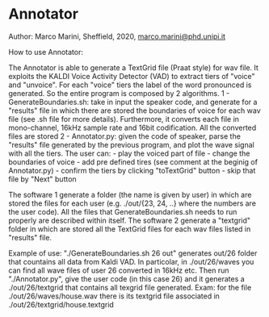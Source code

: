 # Annotator
Author: Marco Marini, Sheffield, 2020, marco.marini@phd.unipi.it

How to use Annotator:

The Annotator is able to generate a TextGrid file (Praat style) for wav file.
It exploits the KALDI Voice Activity Detector (VAD) to extract tiers of "voice"
and "unvoice". 
For each "voice" tiers the label of the word pronounced is generated.
So the entire program is composed by 2 algorithms. 
 1 - GenerateBoundaries.sh: take in input the speaker code, and generate for
                            a "results" file in which there are stored the 
                            boundaries of voice for each wav file (see .sh 
                            file for more details). Furthermore, it converts
			                      each file in mono-channel, 16kHz sample rate and
			                      16bit codification. All the converted files are
			                      stored 
 2 - Annotator.py: given the code of speaker, parse the "results" file generated
                   by the previous program, and plot the wave signal with all the
                   tiers. 
		   The user can:
			- play the voiced part of file
			- change the boundaries of voice
      - add pre defined tires (see comment at the beginig of Annotator.py)
			- confirm the tiers by clicking "toTextGrid" button
			- skip that file by "Next" button

The software 1 generate a folder (the name is given by user) in which are stored
the files for each user (e.g. ./out/{23, 24, ..} where the numbers are the user code).
All the files that GenerateBoundaries.sh needs to run properly are described within itself. 
The software 2 generate a "textgrid" folder in which are stored all the TextGrid files
for each wav files listed in "results" file.

Example of use: 
"./GenerateBoundaries.sh 26 out" generates out/26 folder that countains all data from Kaldi VAD.
In particolar, in ./out/26/waves you can find all wave files of user 26 converted in 16kHz etc.
Then run "./Annotator.py", give the user code (in this case 26) and it generates a ./out/26/textgrid
that contains all texgrid file generated. Exam: for the file ./out/26/waves/house.wav there is its 
textgrid file associated in ./out/26/textgrid/house.textgrid
